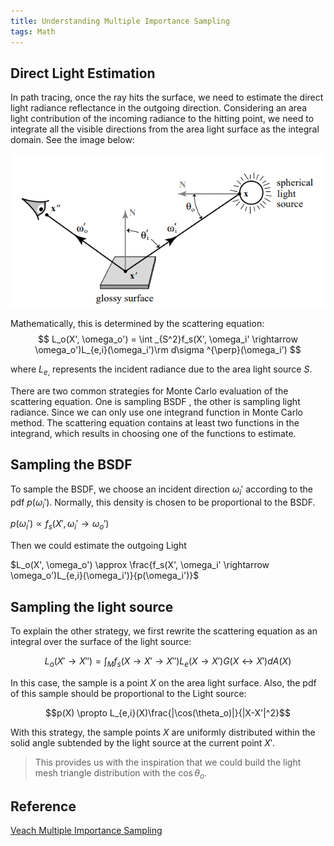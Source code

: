 ```yaml
---
title: Understanding Multiple Importance Sampling
tags: Math
---
```


## Direct Light Estimation
In path tracing, once the ray hits the surface, we need to estimate the direct light radiance reflectance in the outgoing direction. Considering an area light contribution of the incoming radiance to the hitting point, we need to integrate all the visible directions from the area light surface as the integral domain. See the image below:

![](post_img/understanding_multiple_importance_sampling/scattering_equation.png)

Mathematically, this is determined by the scattering equation:
$$ L_o(X', \omega_o') = \int _{S^2}f_s(X', \omega_i' \rightarrow \omega_o')L_{e,i}(\omega_i')\rm d\sigma ^{\perp}(\omega_i') $$

where $L_{e,}$ represents the incident radiance due to the area light source $S$.

There are two common strategies for Monte Carlo evaluation of the scattering equation. One is sampling BSDF , the other is sampling light radiance. Since we can only use one integrand function in Monte Carlo method. The scattering equation contains at least two functions in the integrand, which results in choosing one of the functions to estimate.

## Sampling the BSDF

To sample the BSDF, we choose an incident direction $\omega_i'$ according to the pdf $p(\omega_i')$.  Normally, this density is chosen to be proportional to the BSDF.

$p(\omega_i') \propto f_s(X', \omega_i' \rightarrow \omega_o')$

Then we could estimate the outgoing Light 

$L_o(X', \omega_o') \approx \frac{f_s(X', \omega_i' \rightarrow \omega_o')L_{e,i}(\omega_i')}{p(\omega_i')}$

## Sampling the light source
To explain the other strategy, we first rewrite the scattering equation as an integral over the surface of the light source:

$$L_o(X' \rightarrow X'') = \int_{M}f_s(X \rightarrow X' \rightarrow X'')L_e(X \rightarrow X')G(X \leftrightarrow X')dA(X)$$

In this case, the sample is a point $X$ on the area light surface. Also, the pdf of this sample should be proportional to the Light source:

$$p(X) \propto L_{e,i}(X)\frac{|\cos(\theta_o)|}{|X-X'|^2}$$

With this strategy, the sample points $X$ are uniformly distributed within the solid angle subtended by the light source at the current point $X'$. 

>This provides us with the inspiration that we could build the light mesh triangle distribution with the $\cos\theta_o$.

## Reference
[Veach Multiple Importance Sampling](https://graphics.stanford.edu/courses/cs348b-03/papers/veach-chapter9.pdf)
